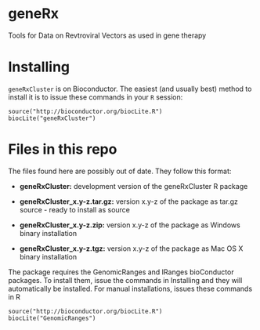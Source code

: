geneRx
======

Tools for Data on Revtroviral Vectors as used in gene therapy  

# Installing

`geneRxCluster` is on Bioconductor. The easiest (and usually best)
method to install it is to issue these commands in your `R` session:

    source("http://bioconductor.org/biocLite.R")
    biocLite("geneRxCluster")

# Files in this repo

The files found here are possibly out of date. They follow this format:

-   **geneRxCluster:** development version of the geneRxCluster R package

-   **geneRxCluster_x.y-z.tar.gz:** version x.y-z of the package as tar.gz
    source - ready to install as source

-   **geneRxCluster_x.y-z.zip:** version x.y-z of the package as Windows
    binary installation

-  **geneRxCluster_x.y-z.tgz:**  version x.y-z of the package as Mac OS X
    binary installation

The package requires the GenomicRanges and IRanges bioConductor
packages. To install them, issue the commands in Installing and they
will automatically be installed. For manual installations, issues
these commands in R


    source("http://bioconductor.org/biocLite.R")
    biocLite("GenomicRanges")


